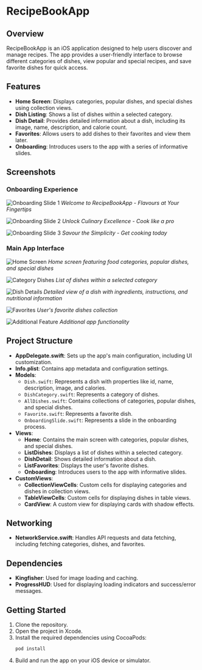 # RecipeBookApp

## Overview
RecipeBookApp is an iOS application designed to help users discover and manage recipes. The app provides a user-friendly interface to browse different categories of dishes, view popular and special recipes, and save favorite dishes for quick access.

## Features
- **Home Screen**: Displays categories, popular dishes, and special dishes using collection views.
- **Dish Listing**: Shows a list of dishes within a selected category.
- **Dish Detail**: Provides detailed information about a dish, including its image, name, description, and calorie count.
- **Favorites**: Allows users to add dishes to their favorites and view them later.
- **Onboarding**: Introduces users to the app with a series of informative slides.

## Screenshots

### Onboarding Experience
![Onboarding Slide 1](Screenshots/1.png)
*Welcome to RecipeBookApp - Flavours at Your Fingertips*

![Onboarding Slide 2](Screenshots/2.png)
*Unlock Culinary Excellence - Cook like a pro*

![Onboarding Slide 3](Screenshots/3.png)
*Savour the Simplicity - Get cooking today*

### Main App Interface
![Home Screen](Screenshots/4.png)
*Home screen featuring food categories, popular dishes, and special dishes*

![Category Dishes](Screenshots/5.png)
*List of dishes within a selected category*

![Dish Details](Screenshots/6.png)
*Detailed view of a dish with ingredients, instructions, and nutritional information*

![Favorites](Screenshots/7.png)
*User's favorite dishes collection*

![Additional Feature](Screenshots/8.png)
*Additional app functionality*

## Project Structure
- **AppDelegate.swift**: Sets up the app's main configuration, including UI customization.
- **Info.plist**: Contains app metadata and configuration settings.
- **Models**:
  - `Dish.swift`: Represents a dish with properties like id, name, description, image, and calories.
  - `DishCategory.swift`: Represents a category of dishes.
  - `AllDishes.swift`: Contains collections of categories, popular dishes, and special dishes.
  - `Favorite.swift`: Represents a favorite dish.
  - `OnboardingSlide.swift`: Represents a slide in the onboarding process.
- **Views**:
  - **Home**: Contains the main screen with categories, popular dishes, and special dishes.
  - **ListDishes**: Displays a list of dishes within a selected category.
  - **DishDetail**: Shows detailed information about a dish.
  - **ListFavorites**: Displays the user's favorite dishes.
  - **Onboarding**: Introduces users to the app with informative slides.
- **CustomViews**:
  - **CollectionViewCells**: Custom cells for displaying categories and dishes in collection views.
  - **TableViewCells**: Custom cells for displaying dishes in table views.
  - **CardView**: A custom view for displaying cards with shadow effects.

## Networking
- **NetworkService.swift**: Handles API requests and data fetching, including fetching categories, dishes, and favorites.

## Dependencies
- **Kingfisher**: Used for image loading and caching.
- **ProgressHUD**: Used for displaying loading indicators and success/error messages.

## Getting Started
1. Clone the repository.
2. Open the project in Xcode.
3. Install the required dependencies using CocoaPods:
   ```bash
   pod install
   ```
4. Build and run the app on your iOS device or simulator.


